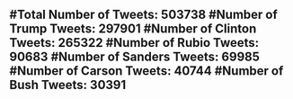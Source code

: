 #Total Number of Tweets: 503738 
#Number of Trump Tweets: 297901
#Number of Clinton Tweets: 265322
#Number of Rubio Tweets: 90683
#Number of Sanders Tweets: 69985
#Number of Carson Tweets: 40744
#Number of Bush Tweets: 30391
---
